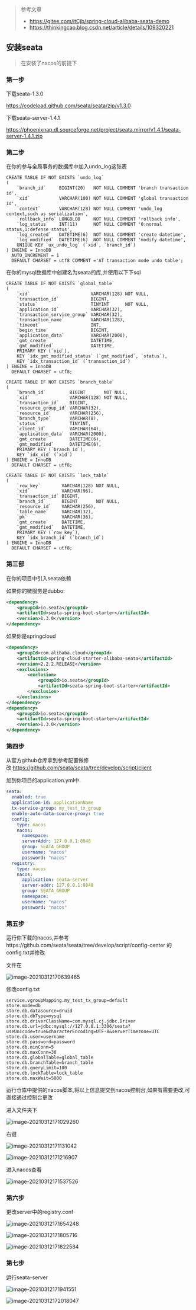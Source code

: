 

> 参考文章
>
> * https://gitee.com/itCjb/spring-cloud-alibaba-seata-demo
> * https://thinkingcao.blog.csdn.net/article/details/109320221



## 安装seata

> 在安装了nacos的前提下

### 第一步

下载seata-1.3.0

https://codeload.github.com/seata/seata/zip/v1.3.0

下载seata-server-1.4.1

https://phoenixnap.dl.sourceforge.net/project/seata.mirror/v1.4.1/seata-server-1.4.1.zip

### 第二步

在你的参与全局事务的数据库中加入undo_log这张表

```mysql
CREATE TABLE IF NOT EXISTS `undo_log`
(
    `branch_id`     BIGINT(20)   NOT NULL COMMENT 'branch transaction id',
    `xid`           VARCHAR(100) NOT NULL COMMENT 'global transaction id',
    `context`       VARCHAR(128) NOT NULL COMMENT 'undo_log context,such as serialization',
    `rollback_info` LONGBLOB     NOT NULL COMMENT 'rollback info',
    `log_status`    INT(11)      NOT NULL COMMENT '0:normal status,1:defense status',
    `log_created`   DATETIME(6)  NOT NULL COMMENT 'create datetime',
    `log_modified`  DATETIME(6)  NOT NULL COMMENT 'modify datetime',
    UNIQUE KEY `ux_undo_log` (`xid`, `branch_id`)
) ENGINE = InnoDB
  AUTO_INCREMENT = 1
  DEFAULT CHARSET = utf8 COMMENT ='AT transaction mode undo table';
```



在你的mysql数据库中创建名为seata的库,并使用以下下sql

```mysql
CREATE TABLE IF NOT EXISTS `global_table`
(
    `xid`                       VARCHAR(128) NOT NULL,
    `transaction_id`            BIGINT,
    `status`                    TINYINT      NOT NULL,
    `application_id`            VARCHAR(32),
    `transaction_service_group` VARCHAR(32),
    `transaction_name`          VARCHAR(128),
    `timeout`                   INT,
    `begin_time`                BIGINT,
    `application_data`          VARCHAR(2000),
    `gmt_create`                DATETIME,
    `gmt_modified`              DATETIME,
    PRIMARY KEY (`xid`),
    KEY `idx_gmt_modified_status` (`gmt_modified`, `status`),
    KEY `idx_transaction_id` (`transaction_id`)
) ENGINE = InnoDB
  DEFAULT CHARSET = utf8;
```

```mysql
CREATE TABLE IF NOT EXISTS `branch_table`
(
    `branch_id`         BIGINT       NOT NULL,
    `xid`               VARCHAR(128) NOT NULL,
    `transaction_id`    BIGINT,
    `resource_group_id` VARCHAR(32),
    `resource_id`       VARCHAR(256),
    `branch_type`       VARCHAR(8),
    `status`            TINYINT,
    `client_id`         VARCHAR(64),
    `application_data`  VARCHAR(2000),
    `gmt_create`        DATETIME(6),
    `gmt_modified`      DATETIME(6),
    PRIMARY KEY (`branch_id`),
    KEY `idx_xid` (`xid`)
) ENGINE = InnoDB
  DEFAULT CHARSET = utf8;
```

```mysql
CREATE TABLE IF NOT EXISTS `lock_table`
(
    `row_key`        VARCHAR(128) NOT NULL,
    `xid`            VARCHAR(96),
    `transaction_id` BIGINT,
    `branch_id`      BIGINT       NOT NULL,
    `resource_id`    VARCHAR(256),
    `table_name`     VARCHAR(32),
    `pk`             VARCHAR(36),
    `gmt_create`     DATETIME,
    `gmt_modified`   DATETIME,
    PRIMARY KEY (`row_key`),
    KEY `idx_branch_id` (`branch_id`)
) ENGINE = InnoDB
  DEFAULT CHARSET = utf8;
```

### 第三部

在你的项目中引入seata依赖

如果你的微服务是dubbo:

```xml
<dependency>
    <groupId>io.seata</groupId>
    <artifactId>seata-spring-boot-starter</artifactId>
    <version>1.3.0</version>
</dependency>
```

如果你是springcloud

```xml
<dependency>
    <groupId>com.alibaba.cloud</groupId>
    <artifactId>spring-cloud-starter-alibaba-seata</artifactId>
    <version>2.2.2.RELEASE</version>
    <exclusions>
        <exclusion>
            <groupId>io.seata</groupId>
            <artifactId>seata-spring-boot-starter</artifactId>
        </exclusion>
    </exclusions>
</dependency>
<dependency>
    <groupId>io.seata</groupId>
    <artifactId>seata-spring-boot-starter</artifactId>
    <version>1.3.0</version>
</dependency>
```

### 第四步

从官方github仓库拿到参考配置做修改:https://github.com/seata/seata/tree/develop/script/client

加到你项目的application.yml中.

```yaml
seata:
  enabled: true
  application-id: applicationName
  tx-service-group: my_test_tx_group
  enable-auto-data-source-proxy: true
  config:
    type: nacos
    nacos:
      namespace:
      serverAddr: 127.0.0.1:8848
      group: SEATA_GROUP
      username: "nacos"
      password: "nacos"
  registry:
    type: nacos
    nacos:
      application: seata-server
      server-addr: 127.0.0.1:8848
      group: SEATA_GROUP
      namespace:
      username: "nacos"
      password: "nacos"
```

### 第五步

运行你下载的nacos,并参考https://github.com/seata/seata/tree/develop/script/config-center 的config.txt并修改

文件在

![image-20210312170639465](https://github.com/wuwenyishi/pages/raw/gh-pages/image/others/image-20210312170639465.png)

修改config.txt

```properties
service.vgroupMapping.my_test_tx_group=default
store.mode=db
store.db.datasource=druid
store.db.dbType=mysql
store.db.driverClassName=com.mysql.cj.jdbc.Driver
store.db.url=jdbc:mysql://127.0.0.1:3306/seata?useUnicode=true&characterEncoding=UTF-8&serverTimezone=UTC
store.db.user=username
store.db.password=password
store.db.minConn=5
store.db.maxConn=30
store.db.globalTable=global_table
store.db.branchTable=branch_table
store.db.queryLimit=100
store.db.lockTable=lock_table
store.db.maxWait=5000
```

运行仓库中提供的nacos脚本,将以上信息提交到nacos控制台,如果有需要更改,可直接通过控制台更改

进入文件夹下

![image-20210312171029260](https://github.com/wuwenyishi/pages/raw/gh-pages/image/others/image-20210312171029260.png)

右键

![image-20210312171131042](https://github.com/wuwenyishi/pages/raw/gh-pages/image/others/image-20210312171131042.png)

![image-20210312171216907](https://github.com/wuwenyishi/pages/raw/gh-pages/image/others/image-20210312171216907.png)

 进入nacos查看

![image-20210312171537526](https://github.com/wuwenyishi/pages/raw/gh-pages/image/others/image-20210312171537526.png)



### 第六步

更改server中的registry.conf

![image-20210312171654248](https://github.com/wuwenyishi/pages/raw/gh-pages/image/others/image-20210312171654248.png)

![image-20210312171805716](https://github.com/wuwenyishi/pages/raw/gh-pages/image/others/image-20210312171805716.png)

![image-20210312171822584](https://github.com/wuwenyishi/pages/raw/gh-pages/image/others/image-20210312171822584.png)

### 第七步

运行seata-server

![image-20210312171941551](https://github.com/wuwenyishi/pages/raw/gh-pages/image/others/image-20210312171941551.png)

![image-20210312172018047](https://github.com/wuwenyishi/pages/raw/gh-pages/image/others/image-20210312172018047.png)